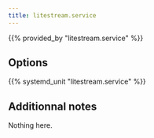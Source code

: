 ```yaml
---
title: litestream.service
---
```


{{% provided_by "litestream.service" %}}

## Options

{{% systemd_unit "litestream.service" %}}

## Additionnal notes

Nothing here.